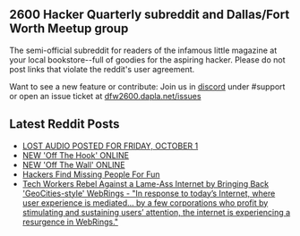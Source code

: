 ## 2600 Hacker Quarterly subreddit and Dallas/Fort Worth Meetup group
The semi-official subreddit for readers of the infamous little magazine at your local bookstore--full of goodies for the aspiring hacker. Please do not post links that violate the reddit's user agreement.

Want to see a new feature or contribute: 
Join us in [discord](https://dfw2600.dapla.net/chat) under #support or open an issue ticket at [dfw2600.dapla.net/issues](https://dfw2600.dapla.net/issues)

## Latest Reddit Posts
<!-- BLOG-POST-LIST:START -->
- [LOST AUDIO POSTED FOR FRIDAY, OCTOBER 1](https://2600.com/content/lost-audio-posted-friday-october-1)
- [NEW 'Off The Hook' ONLINE](https://2600.com/hook/29-09-2021)
- [NEW 'Off The Wall' ONLINE](https://2600.com/wall/28-09-2021)
- [Hackers Find Missing People For Fun](https://www.reddit.com/r/2600/comments/ps6utj/hackers_find_missing_people_for_fun/)
- [Tech Workers Rebel Against a Lame-Ass Internet by Bringing Back 'GeoCities-style' WebRings - "In response to today’s Internet, where user experience is mediated... by a few corporations who profit by stimulating and sustaining users’ attention, the internet is experiencing a resurgence in WebRings."](https://www.reddit.com/r/2600/comments/plijgl/tech_workers_rebel_against_a_lameass_internet_by/)
<!-- BLOG-POST-LIST:END -->
